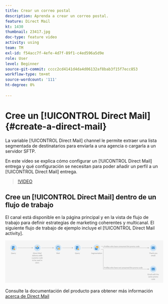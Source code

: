 ```yaml
---
title: Crear un correo postal
description: Aprenda a crear un correo postal.
feature: Direct Mail
kt: 1430
thumbnail: 23417.jpg
doc-type: feature video
activity: using
team: TM
exl-id: f54acc7f-4efe-4d7f-89f1-c4ed596a5d9e
role: User
level: Beginner
source-git-commit: cccc2cd4141d4da4d06132af8bab3f15f7ecc853
workflow-type: tm+mt
source-wordcount: '111'
ht-degree: 0%

---
```


# Cree un [!UICONTROL Direct Mail] {#create-a-direct-mail}

La variable [!UICONTROL Direct Mail] channel le permite extraer una lista segmentada de destinatarios para enviarla a una agencia o cargarla a un servidor SFTP.

En este vídeo se explica cómo configurar un [!UICONTROL Direct Mail] entrega y qué configuración se necesitan para poder añadir un perfil a un [!UICONTROL Direct Mail] entrega.

>[!VIDEO](https://video.tv.adobe.com/v/23417?quality=12)

## Cree un [!UICONTROL Direct Mail] dentro de un flujo de trabajo

El canal está disponible en la página principal y en la vista de flujo de trabajo para definir estrategias de marketing coherentes y multicanal. El siguiente flujo de trabajo de ejemplo incluye el [!UICONTROL Direct Mail activity].

![Imagen del flujo de trabajo](/help/assets/direct_mail_examplewf.png)

Consulte la documentación del producto para obtener más información [acerca de Direct Mail](https://experienceleague.adobe.com/docs/campaign-standard/using/communication-channels/direct-mail/about-direct-mail.html)
